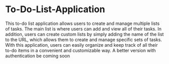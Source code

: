 # To-Do-List-Application
This to-do list application allows users to create and manage multiple lists of tasks. 
The main list is where users can add and view all of their tasks. 
In addition, users can create custom lists by simply adding the name of the list to the URL, which allows them to create and manage specific sets of tasks. 
With this application, users can easily organize and keep track of all their to-do items in a convenient and customizable way.
A better version with authentication be coming soon

